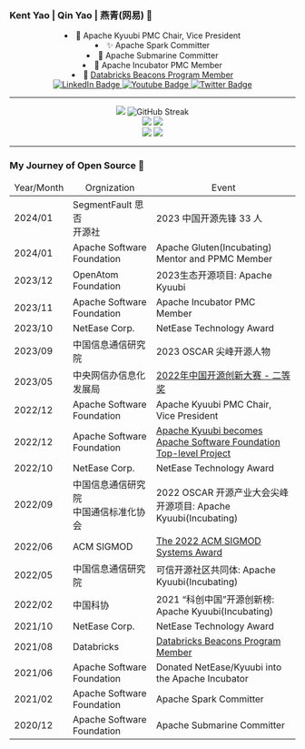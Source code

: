 ### Kent Yao | Qin Yao | 燕青(网易) 👋

<!--
**yaooqinn/yaooqinn** is a ✨ _special_ ✨ repository because its `README.md` (this file) appears on your GitHub profile.

Here are some ideas to get you started:

- 🔭 I’m currently working on ...
- 🌱 I’m currently learning ...
- 👯 I’m looking to collaborate on ...
- 🤔 I’m looking for help with ...
- 💬 Ask me about ...
- 📫 How to reach me: ...
- 😄 Pronouns: ...
- ⚡ Fun fact: ...
-->

<div align="center">
  <div>
    <li>🦊 Apache Kyuubi PMC Chair, Vice President</li>
    <li>✨ Apache Spark Committer</li>
    <li>🚢 Apache Submarine Committer</li>
    <li>🍼 Apache Incubator PMC Member</li>
    <li>🧱 <a href="https://databricks.com/discover/beacons/kent-yao">Databricks Beacons Program Member</a></li>
  </div>
</div>

<div id="badges" align="center">
  <a href="https://www.linkedin.com/in/kent-yao/">
    <img src="https://img.shields.io/badge/LinkedIn-blue?style=for-the-badge&logo=linkedin&logoColor=white" alt="LinkedIn Badge"/>
  </a>
  <a href="https://www.youtube.com/channel/UCJB4x5YuERIWS4U0i82A4XQ">
    <img src="https://img.shields.io/badge/YouTube-red?style=for-the-badge&logo=youtube&logoColor=white" alt="Youtube Badge"/>
  </a>
  <a href="https://twitter.com/kent_zju">
    <img src="https://img.shields.io/badge/Twitter-blue?style=for-the-badge&logo=twitter&logoColor=white" alt="Twitter Badge"/>
  </a>
</div>

---

<div id="github_stats" align="center">
  <div>
    <a><img src="http://github-profile-summary-cards.vercel.app/api/cards/profile-details?username=yaooqinn&theme=github" /></a>
    <a><img src="https://streak-stats.demolab.com?user=yaooqinn&theme=github-light&mode=weekly" alt="GitHub Streak" /></a>
  </div>
  
  <div>
    <a><img src="http://github-profile-summary-cards.vercel.app/api/cards/repos-per-language?username=yaooqinn&theme=github" /></a>
    <a><img src="http://github-profile-summary-cards.vercel.app/api/cards/most-commit-language?username=yaooqinn&theme=github" /></a>
  </div>
  
  <div>
    <a><img src="http://github-profile-summary-cards.vercel.app/api/cards/stats?username=yaooqinn&theme=github" /></a>
    <a><img src="http://github-profile-summary-cards.vercel.app/api/cards/productive-time?username=yaooqinn&theme=github&utcOffset=8" /></a>
  </div>
</div>

---

### My Journey of Open Source  👋

<table align="center">
  <thead>
    <tr align="center">
      <td>Year/Month</td>
      <td>Orgnization</td>
      <td>Event</td>
    </tr>
  </thead>
  <tboday>
    <tr>
      <td>2024/01</td>
      <td>SegmentFault 思否</br>开源社</td>
      <td>2023 中国开源先锋 33 人</td>
    </tr>
    <tr>
      <td>2024/01</td>
      <td>Apache Software Foundation</td>
      <td>Apache Gluten(Incubating) Mentor and PPMC Member</td>
    </tr>
    <tr>
      <td>2023/12</td>
      <td>OpenAtom Foundation</td>
      <td>2023生态开源项目: Apache Kyuubi</td>
    </tr>
    <tr>
      <td>2023/11</td>
      <td>Apache Software Foundation</td>
      <td>Apache Incubator PMC Member</td>
    </tr>
    <tr>
      <td>2023/10</td>
      <td>NetEase Corp.</td>
      <td>NetEase Technology Award</td>
    </tr>
    <tr>
      <td>2023/09</td>
      <td>中国信息通信研究院</td>
      <td>2023 OSCAR 尖峰开源人物</td>
    </tr>
    <tr>
      <td>2023/05</td>
      <td>中央网信办信息化发展局</td>
      <td><a href='http://bjos.oschina.net/juesaihuojiaingddanzhengshif-n121.html'>2022年中国开源创新大赛 - 二等奖</a></td>
    </tr>
    <tr>
      <td>2022/12</td>
      <td>Apache Software Foundation</td>
      <td>Apache Kyuubi PMC Chair, Vice President</td>
    </tr>
    <tr>
      <td>2022/12</td>
      <td>Apache Software Foundation</td>
      <td><a href='https://news.apache.org/foundation/entry/apache-kyuubi-becomes-top-level-project'>Apache Kyuubi becomes Apache Software Foundation Top-level Project</a></td>
    </tr>
    <tr>
      <td>2022/10</td>
      <td>NetEase Corp.</td>
      <td>NetEase Technology Award</td>
    </tr>
    <tr>
      <td>2022/09</td>
      <td>中国信息通信研究院</br>中国通信标准化协会</td>
      <td>2022 OSCAR 开源产业大会尖峰开源项目: Apache Kyuubi(Incubating)</td>
    </tr>
    <tr>
      <td>2022/06</td>
      <td>ACM SIGMOD</td>
      <td><a href='https://sigmod.org/2022-sigmod-systems-award/'>The 2022 ACM SIGMOD Systems Award</a></td>
    </tr>
    <tr>
      <td>2022/05</td>
      <td>中国信息通信研究院</td>
      <td>可信开源社区共同体: Apache Kyuubi(Incubating)</td>
    </tr>
    <tr>
      <td>2022/02</td>
      <td>中国科协</td>
      <td>2021 “科创中国”开源创新榜: Apache Kyuubi(Incubating)</td>
    </tr>
    <tr>
      <td>2021/10</td>
      <td>NetEase Corp.</td>
      <td>NetEase Technology Award</td>
    </tr>
    <tr>
      <td>2021/08</td>
      <td>Databricks</td>
      <td><a href='https://www.databricks.com/discover/beacons'>Databricks Beacons Program Member</a></td>
    </tr>
    <tr>
      <td>2021/06</td>
      <td>Apache Software Foundation</td>
      <td>Donated NetEase/Kyuubi into the Apache Incubator</td>
    </tr>
    <tr>
      <td>2021/02</td>
      <td>Apache Software Foundation</td>
      <td>Apache Spark Committer</td>
    </tr>
    <tr>
      <td>2020/12</td>
      <td>Apache Software Foundation</td>
      <td>Apache Submarine Committer</td>
    </tr>
  </tboday>
</table>
